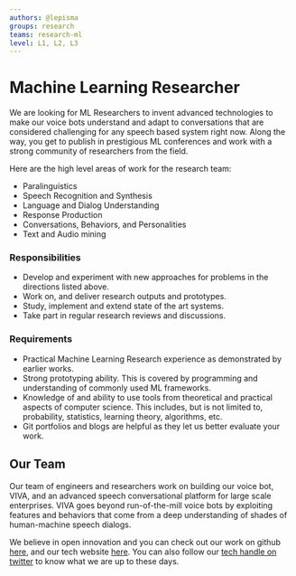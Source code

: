 ```yaml
---
authors: @lepisma
groups: research
teams: research-ml
level: L1, L2, L3
---
```


# Machine Learning Researcher

We are looking for ML Researchers to invent advanced technologies to make our
voice bots understand and adapt to conversations that are considered challenging
for any speech based system right now. Along the way, you get to publish in
prestigious ML conferences and work with a strong community of researchers from
the field.

Here are the high level areas of work for the research team:

+ Paralinguistics
+ Speech Recognition and Synthesis
+ Language and Dialog Understanding
+ Response Production
+ Conversations, Behaviors, and Personalities
+ Text and Audio mining

### Responsibilities

+ Develop and experiment with new approaches for problems in the directions
  listed above.
+ Work on, and deliver research outputs and prototypes.
+ Study, implement and extend state of the art systems.
+ Take part in regular research reviews and discussions.
 
### Requirements

+ Practical Machine Learning Research experience as demonstrated by earlier
  works.
+ Strong prototyping ability. This is covered by programming and understanding
  of commonly used ML frameworks.
+ Knowledge of and ability to use tools from theoretical and practical aspects
  of computer science. This includes, but is not limited to, probability,
  statistics, learning theory, algorithms, etc.
+ Git portfolios and blogs are helpful as they let us better evaluate your work.

## Our Team

Our team of engineers and researchers work on building our voice bot, VIVA, and
an advanced speech conversational platform for large scale enterprises. VIVA
goes beyond run-of-the-mill voice bots by exploiting features and behaviors that
come from a deep understanding of shades of human-machine speech dialogs.

We believe in open innovation and you can check out our work on github [here](https://github.com/skit-ai), and
our tech website [here](https://tech.skit.ai/). You can also follow our [tech handle on twitter](https://twitter.com/SkitTech/) to know
what we are up to these days.
